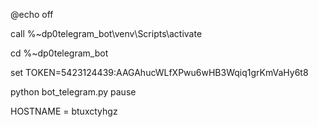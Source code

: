 @echo off


call %~dp0telegram_bot\venv\Scripts\activate


cd %~dp0telegram_bot

set TOKEN=5423124439:AAGAhucWLfXPwu6wHB3Wqiq1grKmVaHy6t8

python bot_telegram.py
pause

HOSTNAME = btuxctyhgz